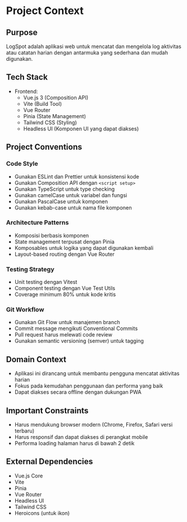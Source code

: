 # Project Context

## Purpose
LogSpot adalah aplikasi web untuk mencatat dan mengelola log aktivitas atau catatan harian dengan antarmuka yang sederhana dan mudah digunakan.

## Tech Stack
- Frontend:
  - Vue.js 3 (Composition API)
  - Vite (Build Tool)
  - Vue Router
  - Pinia (State Management)
  - Tailwind CSS (Styling)
  - Headless UI (Komponen UI yang dapat diakses)

## Project Conventions

### Code Style
- Gunakan ESLint dan Prettier untuk konsistensi kode
- Gunakan Composition API dengan `<script setup>`
- Gunakan TypeScript untuk type checking
- Gunakan camelCase untuk variabel dan fungsi
- Gunakan PascalCase untuk komponen
- Gunakan kebab-case untuk nama file komponen

### Architecture Patterns
- Komposisi berbasis komponen
- State management terpusat dengan Pinia
- Komposables untuk logika yang dapat digunakan kembali
- Layout-based routing dengan Vue Router

### Testing Strategy
- Unit testing dengan Vitest
- Component testing dengan Vue Test Utils
- Coverage minimum 80% untuk kode kritis

### Git Workflow
- Gunakan Git Flow untuk manajemen branch
- Commit message mengikuti Conventional Commits
- Pull request harus melewati code review
- Gunakan semantic versioning (semver) untuk tagging

## Domain Context
- Aplikasi ini dirancang untuk membantu pengguna mencatat aktivitas harian
- Fokus pada kemudahan penggunaan dan performa yang baik
- Dapat diakses secara offline dengan dukungan PWA

## Important Constraints
- Harus mendukung browser modern (Chrome, Firefox, Safari versi terbaru)
- Harus responsif dan dapat diakses di perangkat mobile
- Performa loading halaman harus di bawah 2 detik

## External Dependencies
- Vue.js Core
- Vite
- Pinia
- Vue Router
- Headless UI
- Tailwind CSS
- Heroicons (untuk ikon)
